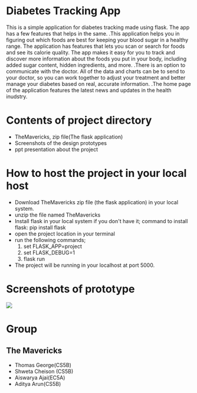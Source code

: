 # Diabetes Tracking App

This is a simple application for diabetes tracking made using flask. The app has a few features that helps in the same. 
.This application helps you in figuring out which foods are best for keeping your blood sugar in a healthy range. The application has features that lets you scan or search for foods and see its calorie quality. The app makes it easy for you to track and discover more information about the foods you put in your body, including added sugar content, hidden ingredients, and more.
.There is an option to communicate with the doctor. All of the data and charts can be to send to your doctor, so you can work together to adjust your treatment and better manage your diabetes based on real, accurate information.
.The home page of the application features the latest news and updates in the health inudstry.

# Contents of project directory

- TheMavericks, zip file(The flask application)
- Screenshots of the design prototypes
- ppt presentation about the project

# How to host the project in your local host
- Download TheMavericks zip file (the flask application) in your local system.
- unzip the file named TheMavericks
- Install flask in your local system if you don't have it;
command to install flask: pip install flask
- open the project location in your terminal
- run the following commands;
  1. set FLASK_APP=project
  2. set FLASK_DEBUG=1
  3. flask run 
- The project will be running in your localhost at port 5000.

# Screenshots of prototype
![](Code-Innovation-Series-ModelEngineeringCollege/TheMavericks/images/im1.jpeg)
# Group
## The Mavericks
- Thomas George(CS5B)
- Shweta Cheison (CS5B)
- Aiswarya Ajai(EC5A)
- Aditya Arun(CS5B)
